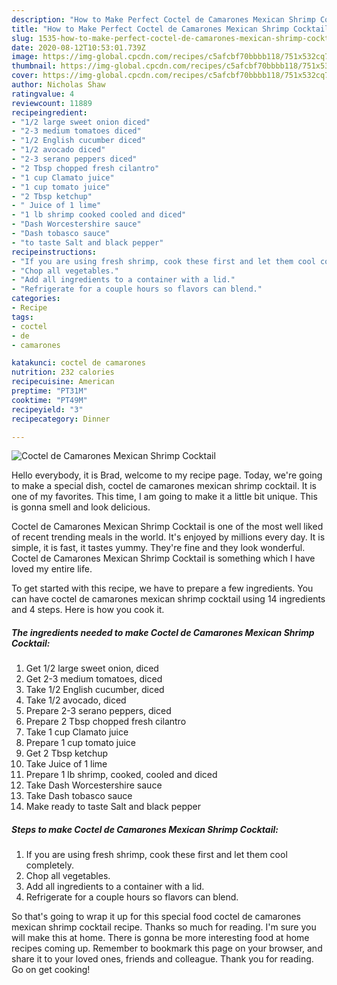 ```yaml
---
description: "How to Make Perfect Coctel de Camarones Mexican Shrimp Cocktail"
title: "How to Make Perfect Coctel de Camarones Mexican Shrimp Cocktail"
slug: 1535-how-to-make-perfect-coctel-de-camarones-mexican-shrimp-cocktail
date: 2020-08-12T10:53:01.739Z
image: https://img-global.cpcdn.com/recipes/c5afcbf70bbbb118/751x532cq70/coctel-de-camarones-mexican-shrimp-cocktail-recipe-main-photo.jpg
thumbnail: https://img-global.cpcdn.com/recipes/c5afcbf70bbbb118/751x532cq70/coctel-de-camarones-mexican-shrimp-cocktail-recipe-main-photo.jpg
cover: https://img-global.cpcdn.com/recipes/c5afcbf70bbbb118/751x532cq70/coctel-de-camarones-mexican-shrimp-cocktail-recipe-main-photo.jpg
author: Nicholas Shaw
ratingvalue: 4
reviewcount: 11889
recipeingredient:
- "1/2 large sweet onion diced"
- "2-3 medium tomatoes diced"
- "1/2 English cucumber diced"
- "1/2 avocado diced"
- "2-3 serano peppers diced"
- "2 Tbsp chopped fresh cilantro"
- "1 cup Clamato juice"
- "1 cup tomato juice"
- "2 Tbsp ketchup"
- " Juice of 1 lime"
- "1 lb shrimp cooked cooled and diced"
- "Dash Worcestershire sauce"
- "Dash tobasco sauce"
- "to taste Salt and black pepper"
recipeinstructions:
- "If you are using fresh shrimp, cook these first and let them cool completely."
- "Chop all vegetables."
- "Add all ingredients to a container with a lid."
- "Refrigerate for a couple hours so flavors can blend."
categories:
- Recipe
tags:
- coctel
- de
- camarones

katakunci: coctel de camarones 
nutrition: 232 calories
recipecuisine: American
preptime: "PT31M"
cooktime: "PT49M"
recipeyield: "3"
recipecategory: Dinner

---
```



![Coctel de Camarones Mexican Shrimp Cocktail](https://img-global.cpcdn.com/recipes/c5afcbf70bbbb118/751x532cq70/coctel-de-camarones-mexican-shrimp-cocktail-recipe-main-photo.jpg)

Hello everybody, it is Brad, welcome to my recipe page. Today, we're going to make a special dish, coctel de camarones mexican shrimp cocktail. It is one of my favorites. This time, I am going to make it a little bit unique. This is gonna smell and look delicious.



Coctel de Camarones Mexican Shrimp Cocktail is one of the most well liked of recent trending meals in the world. It's enjoyed by millions every day. It is simple, it is fast, it tastes yummy. They're fine and they look wonderful. Coctel de Camarones Mexican Shrimp Cocktail is something which I have loved my entire life.


To get started with this recipe, we have to prepare a few ingredients. You can have coctel de camarones mexican shrimp cocktail using 14 ingredients and 4 steps. Here is how you cook it.

<!--inarticleads1-->

##### The ingredients needed to make Coctel de Camarones Mexican Shrimp Cocktail:

1. Get 1/2 large sweet onion, diced
1. Get 2-3 medium tomatoes, diced
1. Take 1/2 English cucumber, diced
1. Take 1/2 avocado, diced
1. Prepare 2-3 serano peppers, diced
1. Prepare 2 Tbsp chopped fresh cilantro
1. Take 1 cup Clamato juice
1. Prepare 1 cup tomato juice
1. Get 2 Tbsp ketchup
1. Take  Juice of 1 lime
1. Prepare 1 lb shrimp, cooked, cooled and diced
1. Take Dash Worcestershire sauce
1. Take Dash tobasco sauce
1. Make ready to taste Salt and black pepper




<!--inarticleads2-->

##### Steps to make Coctel de Camarones Mexican Shrimp Cocktail:

1. If you are using fresh shrimp, cook these first and let them cool completely.
1. Chop all vegetables.
1. Add all ingredients to a container with a lid.
1. Refrigerate for a couple hours so flavors can blend.




So that's going to wrap it up for this special food coctel de camarones mexican shrimp cocktail recipe. Thanks so much for reading. I'm sure you will make this at home. There is gonna be more interesting food at home recipes coming up. Remember to bookmark this page on your browser, and share it to your loved ones, friends and colleague. Thank you for reading. Go on get cooking!
